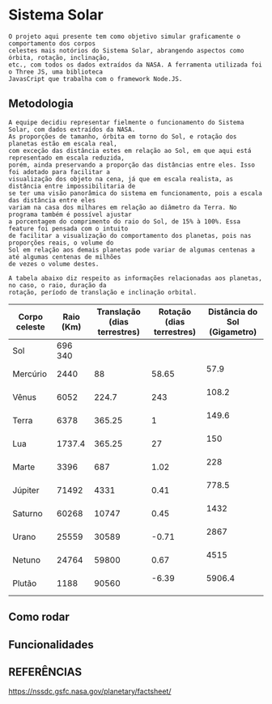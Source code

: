 # Sistema Solar
	O projeto aqui presente tem como objetivo simular graficamente o comportamento dos corpos
	celestes mais notórios do Sistema Solar, abrangendo aspectos como órbita, rotação, inclinação,
	etc., com todos os dados extraídos da NASA. A ferramenta utilizada foi o Three JS, uma biblioteca
	JavasCript que trabalha com o framework Node.JS.
	
## Metodologia
	A equipe decidiu representar fielmente o funcionamento do Sistema Solar, com dados extraídos da NASA.
	As proporções de tamanho, órbita em torno do Sol, e rotação dos planetas estão em escala real,
	com exceção das distância estes em relação ao Sol, em que aqui está representado em escala reduzida,
	porém, ainda preservando a proporção das distâncias entre eles. Isso foi adotado para facilitar a
	visualização dos objeto na cena, já que em escala realista, as distância entre impossibilitaria de
	se ter uma visão panorâmica do sistema em funcionamento, pois a escala das distância entre eles
	variam na casa dos milhares em relação ao diâmetro da Terra. No programa também é possível ajustar
	a porcentagem do comprimento do raio do Sol, de 15% à 100%. Essa feature foi pensada com o intuito
	de facilitar a visualização do comportamento dos planetas, pois nas proporções reais, o volume do
	Sol em relação aos demais planetas pode variar de algumas centenas a até algumas centenas de milhões
	de vezes o volume destes.
	
	A tabela abaixo diz respeito as informações relacionadas aos planetas, no caso, o raio, duração da
	rotação, período de translação e inclinação orbital.

| Corpo celeste 	| Raio (Km) 	| Translação (dias terrestres) | Rotação (dias terrestres) | Distância do Sol (Gigametro) |
|-----------------------|---------------|------------------------------|---------------------------|------------------------------|
| Sol			| 696 340	|			       |			   | 				  |
| Mercúrio		| 2440		| 88			       | 58.65			   | 57.9                         |
| Vênus			| 6052		| 224.7			       | 243			   | 108.2                        |
| Terra			| 6378		| 365.25		       | 1			   | 149.6                        |
| Lua			| 1737.4	| 365.25		       | 27			   | 150                          |
| Marte			| 3396		| 687			       | 1.02			   | 228                          |
| Júpiter		| 71492		| 4331			       | 0.41			   | 778.5                        |
| Saturno		| 60268		| 10747			       | 0.45			   | 1432                         |
| Urano			| 25559		| 30589			       | -0.71			   | 2867                         |
| Netuno		| 24764		| 59800			       | 0.67			   | 4515                         |
| Plutão		| 1188		| 90560			       | -6.39                     | 5906.4                       |

## Como rodar

## Funcionalidades

## REFERÊNCIAS
https://nssdc.gsfc.nasa.gov/planetary/factsheet/
